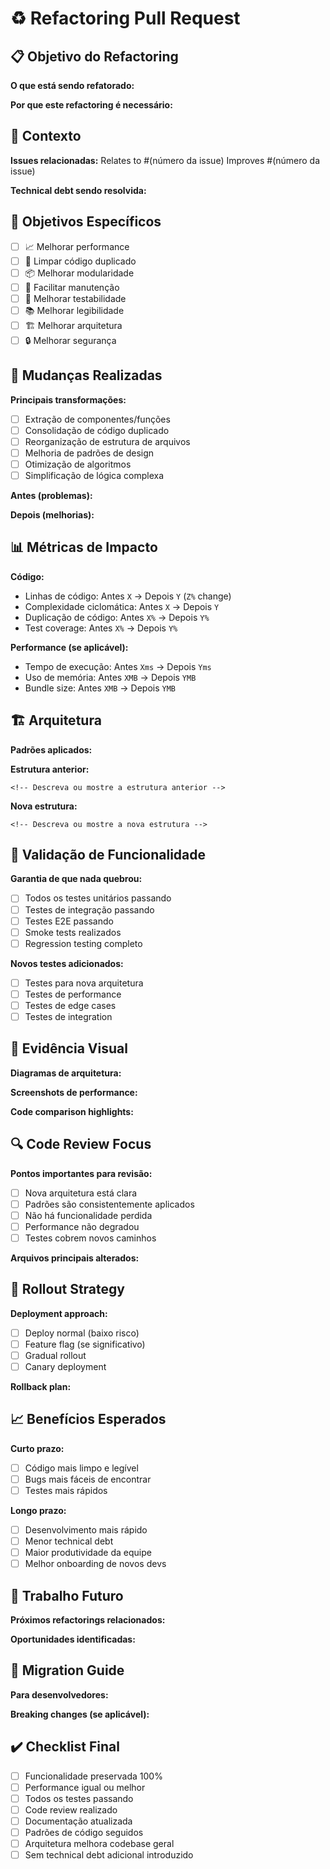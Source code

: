 # ♻️ Refactoring Pull Request

## 📋 Objetivo do Refactoring
**O que está sendo refatorado:**
<!-- Descreva o código/componente que está sendo refatorado -->

**Por que este refactoring é necessário:**
<!-- Explique os problemas do código atual e benefícios do refactoring -->

## 🔗 Contexto
**Issues relacionadas:**
Relates to #(número da issue)
Improves #(número da issue)

**Technical debt sendo resolvida:**
<!-- Descreva o débito técnico sendo pagado -->

## 🎯 Objetivos Específicos
- [ ] 📈 Melhorar performance
- [ ] 🧹 Limpar código duplicado
- [ ] 📦 Melhorar modularidade
- [ ] 🔧 Facilitar manutenção
- [ ] 🧪 Melhorar testabilidade
- [ ] 📚 Melhorar legibilidade
- [ ] 🏗️ Melhorar arquitetura
- [ ] 🔒 Melhorar segurança

## 🔄 Mudanças Realizadas
**Principais transformações:**
- [ ] Extração de componentes/funções
- [ ] Consolidação de código duplicado
- [ ] Reorganização de estrutura de arquivos
- [ ] Melhoria de padrões de design
- [ ] Otimização de algoritmos
- [ ] Simplificação de lógica complexa

**Antes (problemas):**
<!-- Descreva os problemas do código anterior -->

**Depois (melhorias):**
<!-- Descreva como o novo código resolve os problemas -->

## 📊 Métricas de Impacto
**Código:**
- Linhas de código: Antes `X` → Depois `Y` (`Z%` change)
- Complexidade ciclomática: Antes `X` → Depois `Y`
- Duplicação de código: Antes `X%` → Depois `Y%`
- Test coverage: Antes `X%` → Depois `Y%`

**Performance (se aplicável):**
- Tempo de execução: Antes `Xms` → Depois `Yms`
- Uso de memória: Antes `XMB` → Depois `YMB`
- Bundle size: Antes `XMB` → Depois `YMB`

## 🏗️ Arquitetura
**Padrões aplicados:**
<!-- Liste padrões de design ou arquiteturais aplicados -->

**Estrutura anterior:**
```
<!-- Descreva ou mostre a estrutura anterior -->
```

**Nova estrutura:**
```
<!-- Descreva ou mostre a nova estrutura -->
```

## 🧪 Validação de Funcionalidade
**Garantia de que nada quebrou:**
- [ ] Todos os testes unitários passando
- [ ] Testes de integração passando
- [ ] Testes E2E passando
- [ ] Smoke tests realizados
- [ ] Regression testing completo

**Novos testes adicionados:**
- [ ] Testes para nova arquitetura
- [ ] Testes de performance
- [ ] Testes de edge cases
- [ ] Testes de integration

## 📸 Evidência Visual
**Diagramas de arquitetura:**
<!-- Se aplicável, mostre diagramas antes/depois -->

**Screenshots de performance:**
<!-- Se aplicável, mostre melhorias de performance -->

**Code comparison highlights:**
<!-- Destaque as principais melhorias no código -->

## 🔍 Code Review Focus
**Pontos importantes para revisão:**
- [ ] Nova arquitetura está clara
- [ ] Padrões são consistentemente aplicados
- [ ] Não há funcionalidade perdida
- [ ] Performance não degradou
- [ ] Testes cobrem novos caminhos

**Arquivos principais alterados:**
<!-- Liste os arquivos mais importantes para revisar -->

## 🚀 Rollout Strategy
**Deployment approach:**
- [ ] Deploy normal (baixo risco)
- [ ] Feature flag (se significativo)
- [ ] Gradual rollout
- [ ] Canary deployment

**Rollback plan:**
<!-- Como reverter se necessário -->

## 📈 Benefícios Esperados
**Curto prazo:**
- [ ] Código mais limpo e legível
- [ ] Bugs mais fáceis de encontrar
- [ ] Testes mais rápidos

**Longo prazo:**
- [ ] Desenvolvimento mais rápido
- [ ] Menor technical debt
- [ ] Maior produtividade da equipe
- [ ] Melhor onboarding de novos devs

## 🔄 Trabalho Futuro
**Próximos refactorings relacionados:**
<!-- Liste refactorings que podem vir depois -->

**Oportunidades identificadas:**
<!-- Outras melhorias que foram identificadas -->

## 📝 Migration Guide
**Para desenvolvedores:**
<!-- Se o refactoring afeta APIs internas -->

**Breaking changes (se aplicável):**
<!-- Liste mudanças que quebram compatibilidade -->

## ✔️ Checklist Final
- [ ] Funcionalidade preservada 100%
- [ ] Performance igual ou melhor
- [ ] Todos os testes passando
- [ ] Code review realizado
- [ ] Documentação atualizada
- [ ] Padrões de código seguidos
- [ ] Arquitetura melhora codebase geral
- [ ] Sem technical debt adicional introduzido
